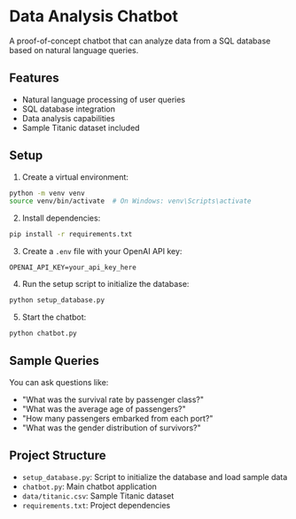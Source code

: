 # Data Analysis Chatbot

A proof-of-concept chatbot that can analyze data from a SQL database based on natural language queries.

## Features
- Natural language processing of user queries
- SQL database integration
- Data analysis capabilities
- Sample Titanic dataset included

## Setup

1. Create a virtual environment:
```bash
python -m venv venv
source venv/bin/activate  # On Windows: venv\Scripts\activate
```

2. Install dependencies:
```bash
pip install -r requirements.txt
```

3. Create a `.env` file with your OpenAI API key:
```
OPENAI_API_KEY=your_api_key_here
```

4. Run the setup script to initialize the database:
```bash
python setup_database.py
```

5. Start the chatbot:
```bash
python chatbot.py
```

## Sample Queries
You can ask questions like:
- "What was the survival rate by passenger class?"
- "What was the average age of passengers?"
- "How many passengers embarked from each port?"
- "What was the gender distribution of survivors?"

## Project Structure
- `setup_database.py`: Script to initialize the database and load sample data
- `chatbot.py`: Main chatbot application
- `data/titanic.csv`: Sample Titanic dataset
- `requirements.txt`: Project dependencies 